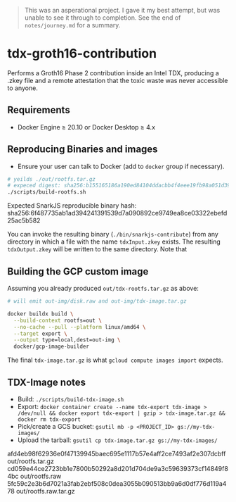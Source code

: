 > This was an asperational project. I gave it my best attempt, but was unable to see it through to completion. See the end of `notes/journey.md` for a summary.

# tdx-groth16-contribution
Performs a Groth16 Phase 2 contribution inside an Intel TDX, producing a .zkey file and a remote attestation that the toxic waste was never accessible to anyone.

## Requirements
- Docker Engine ≥ 20.10 or Docker Desktop ≥ 4.x

## Reproducing Binaries and images
- Ensure your user can talk to Docker (add to `docker` group if necessary).

```bash
# yeilds ./out/rootfs.tar.gz
# expeced digest: sha256:b155165186a190ed84104ddacbb4f4eee19fb98a051d39a759ba37865720b285
./scripts/build-rootfs.sh
```

Expected SnarkJS reproducible binary hash: sha256:6f487735ab1ad394241391539d7a090892ce9749ea8ce03322ebefd25ac5b582

You can invoke the resulting binary (`./bin/snarkjs-contribute`) from any directory in which a file with the name `tdxInput.zkey` exists. The resulting `tdxOutput.zkey` will be written to the same directory. Note that

## Building the GCP custom image
Assuming you already produced `out/tdx-rootfs.tar.gz` as above:

```bash
# will emit out-img/disk.raw and out-img/tdx-image.tar.gz

docker buildx build \
  --build-context rootfs=out \
  --no-cache --pull --platform linux/amd64 \
  --target export \
  --output type=local,dest=out-img \
  docker/gcp-image-builder
```

The final `tdx-image.tar.gz` is what `gcloud compute images import` expects.

## TDX-Image notes
- Build: `./scripts/build-tdx-image.sh`
- Export: `docker container create --name tdx-export tdx-image > /dev/null && docker export tdx-export | gzip > tdx-image.tar.gz && docker rm tdx-export`
- Pick/create a GCS bucket: `gsutil mb -p <PROJECT_ID> gs://my-tdx-images/`
- Upload the tarball: `gsutil cp tdx-image.tar.gz gs://my-tdx-images/`


afd4eb98f62936e0f47139945baec695e1117b57e4aff2ce7493af2e307dcbff  out/rootfs.tar.gz
cd059e44ce2723bb1e7800b50292a8d201d704de9a3c59639373cf14849f84bc  out/rootfs.raw
5fc59c2e3b6d7021a3fab2ebf508c0dea3055b090513bb9a6d0df776d119a478  out/rootfs.raw.tar.gz